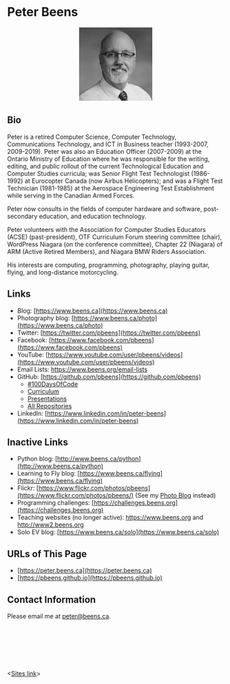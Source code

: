 # Peter Beens

<p align="center">
<img src="./images/Peter-Beens.png" alt="Peter Beens">
</p>

## Bio

Peter is a retired Computer Science, Computer Technology, Communications Technology, and ICT in Business teacher (1993-2007, 2009-2019). Peter was also an Education Officer (2007-2009) at the Ontario Ministry of Education where he was responsible for the writing, editing, and public rollout of the current Technological Education and Computer Studies curricula; was Senior Flight Test Technologist (1986-1992) at Eurocopter Canada (now Airbus Helicopters); and was a Flight Test Technician (1981-1985) at the Aerospace Engineering Test Establishment while serving in the Canadian Armed Forces.

Peter now consults in the fields of computer hardware and software, post-secondary education, and education technology.

Peter volunteers with the Association for Computer Studies Educators (ACSE) (past-president), OTF Curriculum Forum steering committee (chair), WordPress Niagara (on the conference committee), Chapter 22 (Niagara) of ARM (Active Retired Members), and Niagara BMW Riders Association.

His interests are computing, programming, photography, playing guitar, flying, and long-distance motorcycling.

## Links

- Blog: [https://www.beens.ca](https://www.beens.ca)
- Photography blog: [https://www.beens.ca/photo](https://www.beens.ca/photo)
- Twitter: [https://twitter.com/pbeens](https://twitter.com/pbeens)
- Facebook: [https://www.facebook.com/pbeens](https://www.facebook.com/pbeens)
- YouTube: [https://www.youtube.com/user/pbeens/videos](https://www.youtube.com/user/pbeens/videos)
- Email Lists: <https://www.beens.org/email-lists>
- GitHub: [https://github.com/pbeens](https://github.com/pbeens)
  - [#100DaysOfCode](https://github.com/pbeens/100DaysOfCode)
  - [Curriculum](https://github.com/pbeens/Curriculum)
  - [Presentations](https://github.com/pbeens/Presentations)
  - [All Repositories](https://github.com/pbeens?tab=repositories)
- LinkedIn: [https://www.linkedin.com/in/peter-beens](https://www.linkedin.com/in/peter-beens)

## Inactive Links

- Python blog: [http://www.beens.ca/python](http://www.beens.ca/python)
- Learning to Fly blog: [https://www.beens.ca/flying](https://www.beens.ca/flying) 
- Flickr: [https://www.flickr.com/photos/pbeens](https://www.flickr.com/photos/pbeens/) (See my [Photo Blog](https://www.beens.ca/photo) instead) 
- Programming challenges: [https://challenges.beens.org](https://challenges.beens.org)
- Teaching websites (no longer active): https://www.beens.org and http://www2.beens.org
- Solo EV blog: [https://www.beens.ca/solo](https://www.beens.ca/solo)


## URLs of This Page

- [https://peter.beens.ca](https://peter.beens.ca)
- [https://pbeens.github.io](https://pbeens.github.io)

## Contact Information

Please email me at peter@beens.ca. 

<br><br><br><br><br><br>
<[Sites link](https://sites.google.com/view/peter-beens)>
